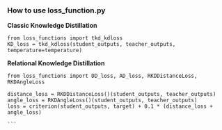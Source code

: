 ### How to use loss_function.py 

__Classic Knowledge Distillation__
```
from loss_functions import tkd_kdloss
KD_loss = tkd_kdloss(student_outputs, teacher_outputs, temperature=temperature)
```

__Relational Knowledge Distillation__

````
from loss_functions import DD_loss, AD_loss, RKDDistanceLoss, RKDAngleLoss

distance_loss = RKDDistanceLoss()(student_outputs, teacher_outputs)
angle_loss = RKDAngleLoss()(student_outputs, teacher_outputs)
loss = criterion(student_outputs, target) + 0.1 * (distance_loss + angle_loss)

```